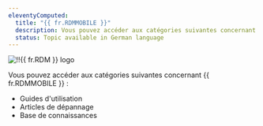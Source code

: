 ```yaml
---
eleventyComputed:
  title: "{{ fr.RDMMOBILE }}"
  description: Vous pouvez accéder aux catégories suivantes concernant {{ fr.RDMMOBILE }} ':' Guides d'utilisation, Articles de dépannage et Base de connaissances
  status: Topic available in German language
---
```

![!!{{ fr.RDM }} logo](https://cdnweb.devolutions.net/images/projects/remote-desktop-manager/logos/remote-desktop-manager-color-shadow.svg)

Vous pouvez accéder aux catégories suivantes concernant {{ fr.RDMMOBILE }} :

* Guides d'utilisation
* Articles de dépannage
* Base de connaissances
